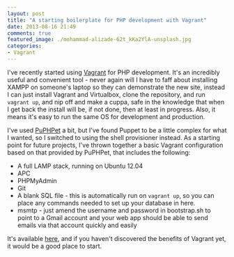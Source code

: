 ```yaml
---
layout: post
title: "A starting boilerplate for PHP development with Vagrant"
date: 2013-08-16 21:49
comments: true
featured_image: ./mohammad-alizade-62t_kKa2YlA-unsplash.jpg
categories: 
- Vagrant
---
```


I've recently started using [Vagrant](http://www.vagrantup.com/) for PHP development. It's an incredibly useful and convenient tool - never again will I have to faff about installing XAMPP on someone's laptop so they can demonstrate the new site, instead I can just install Vagrant and Virtualbox, clone the repository, and run `vagrant up`, and nip off and make a cuppa, safe in the knowledge that when I get back the install will be, if not done, then at least in progress. Also, it means it's easy to run the same OS for development and production.

I've used [PuPHPet](https://puphpet.com/) a bit, but I've found Puppet to be a little complex for what I wanted, so I switched to using the shell provisioner instead. As a starting point for future projects, I've thrown together a basic Vagrant configuration based on that provided by PuPHPet, that includes the following:

* A full LAMP stack, running on Ubuntu 12.04
* APC
* PHPMyAdmin
* Git
* A blank SQL file - this is automatically run on `vagrant up`, so you can place any commands needed to set up your database in here.
* msmtp - just amend the username and password in bootstrap.sh to point to a Gmail account and your web app should be able to send emails via that account quickly and easily

It's available [here](https://github.com/matthewbdaly/vagrant-php-dev-boilerplate), and if you haven't discovered the benefits of Vagrant yet, it would be a good place to start.
